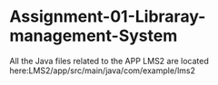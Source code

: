 # Assignment-01-Libraray-management-System

All the Java files related to the APP LMS2 are located here:LMS2/app/src/main/java/com/example/lms2

